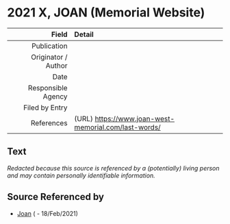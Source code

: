 ﻿---
layout: page
permalink: /sources/s11274302
---

# 2021 X, JOAN (Memorial Website)

Field | Detail
---:|:---
Publication | 
Originator / Author | 
Date | 
Responsible Agency | 
Filed by Entry | 
References | (URL) https://www.joan-west-memorial.com/last-words/

## Text

_Redacted because this source is referenced by a (potentially) living person and may contain personally identifiable information._

## Source Referenced by

* [Joan](../people/@53960434@-joan-b-d2021-2-18.md) ( - 18/Feb/2021)

